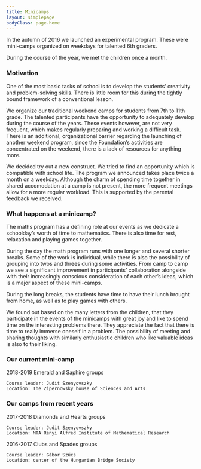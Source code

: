 ```yaml
---
title: Minicamps
layout: simplepage
bodyClass: page-home
---
```


In the autumn of 2016 we launched an experimental program. These were mini-camps organized on weekdays for talented 6th graders.

During the course of the year, we met the children once a month.

### Motivation

One of the most basic tasks of school is to develop the students’ creativity and problem-solving skills. There is little room for this during the tightly bound framework of a conventional lesson.

We organize our traditional weekend camps for students from 7th to 11th grade. The talented participants have the opportunity to adequately develop during the course of the years. These events however, are not very frequent, which makes regularly preparing and working a difficult task. There is an additional, organizational barrier regarding the launching of another weekend program, since the Foundation’s activities are concentrated on the weekend, there is a lack of resources for anything more.

We decided try out a new construct. We tried to find an opportunity which is compatible with school life. The program we announced takes place twice a month on a weekday. Although the charm of spending time together in shared accomodation at a camp is not present, the more frequent meetings allow for a more regular workload. This is supported by the parental feedback we received.

### What happens at a minicamp?

The maths program has a defining role at our events as we dedicate a schoolday’s worth of time to mathematics. There is also time for rest, relaxation and playing games together.

During the day the math program runs with one longer and several shorter breaks. Some of the work is individual, while there is also the possibility of grouping into twos and threes during some activities. From camp to camp we see a significant improvement in participants’ collaboration alongside with their increasingly conscious consideration of each other’s ideas, which is a major aspect of these mini-camps.

During the long breaks, the students have time to have their lunch brought from home, as well as to play games with others.

We found out based on the many letters from the children, that they participate in the events of the minicamps with great joy and like to spend time on the interesting problems there. They appreciate the fact that there is time to really immerse oneself in a problem. The possibility of meeting and sharing thoughts with similarly enthusiastic children who like valuable ideas is also to their liking.

### Our current mini-camp

2018-2019 Emerald and Saphire groups

    Course leader: Judit Szenyovszky
    Location: The Zipernowsky house of Sciences and Arts
    

### Our camps from recent years

2017-2018 Diamonds and Hearts groups

    Course leader: Judit Szenyovszky
    Location: MTA Rényi Alfréd Institute of Mathematical Research
    
2016-2017 Clubs and Spades groups

    Course leader: Gábor Szűcs
    Location: center of the Hungarian Bridge Society




